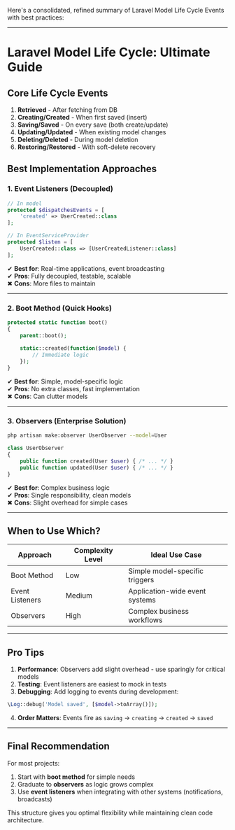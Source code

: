 Here's a consolidated, refined summary of Laravel Model Life Cycle Events with best practices:

---

# **Laravel Model Life Cycle: Ultimate Guide**

## **Core Life Cycle Events**
1. **Retrieved** - After fetching from DB
2. **Creating/Created** - When first saved (insert)
3. **Saving/Saved** - On every save (both create/update)
4. **Updating/Updated** - When existing model changes
5. **Deleting/Deleted** - During model deletion
6. **Restoring/Restored** - With soft-delete recovery

## **Best Implementation Approaches**

### 1. **Event Listeners** (Decoupled)
```php
// In model
protected $dispatchesEvents = [
    'created' => UserCreated::class
];

// In EventServiceProvider
protected $listen = [
    UserCreated::class => [UserCreatedListener::class]
];
```
✔ **Best for**: Real-time applications, event broadcasting  
✔ **Pros**: Fully decoupled, testable, scalable  
✖ **Cons**: More files to maintain  

---

### 2. **Boot Method** (Quick Hooks)
```php
protected static function boot()
{
    parent::boot();
    
    static::created(function($model) {
        // Immediate logic
    });
}
```
✔ **Best for**: Simple, model-specific logic  
✔ **Pros**: No extra classes, fast implementation  
✖ **Cons**: Can clutter models  

---

### 3. **Observers** (Enterprise Solution)
```bash
php artisan make:observer UserObserver --model=User
```
```php
class UserObserver
{
    public function created(User $user) { /* ... */ }
    public function updated(User $user) { /* ... */ }
}
```
✔ **Best for**: Complex business logic  
✔ **Pros**: Single responsibility, clean models  
✖ **Cons**: Slight overhead for simple cases  

---

## **When to Use Which?**
| Approach          | Complexity Level | Ideal Use Case                  |
|-------------------|------------------|---------------------------------|
| Boot Method       | Low              | Simple model-specific triggers  |
| Event Listeners   | Medium           | Application-wide event systems  |
| Observers         | High             | Complex business workflows      |

---

## **Pro Tips**
1. **Performance**: Observers add slight overhead - use sparingly for critical models
2. **Testing**: Event listeners are easiest to mock in tests
3. **Debugging**: Add logging to events during development:
```php
\Log::debug('Model saved', [$model->toArray()]);
```
4. **Order Matters**: Events fire as `saving` → `creating` → `created` → `saved`

---

## **Final Recommendation**
For most projects:
1. Start with **boot method** for simple needs
2. Graduate to **observers** as logic grows complex
3. Use **event listeners** when integrating with other systems (notifications, broadcasts)

This structure gives you optimal flexibility while maintaining clean code architecture.